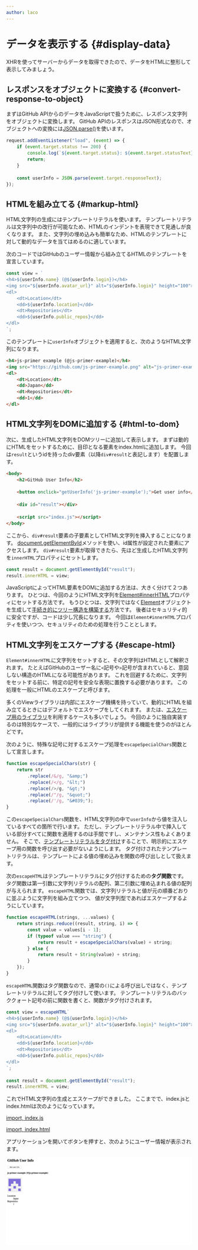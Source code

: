 ```yaml
---
author: laco
---
```


# データを表示する {#display-data}

XHRを使ってサーバーからデータを取得できたので、データをHTMLに整形して表示してみましょう。

## レスポンスをオブジェクトに変換する {#convert-response-to-object}

まずはGitHub APIからのデータをJavaScriptで扱うために、レスポンス文字列をオブジェクトに変換します。
GitHub APIのレスポンスはJSON形式なので、オブジェクトへの変換には[JSON.parse()][]を使います。

<!-- 実際にはrequestできない -->
<!-- doctest:disable -->
```js
request.addEventListener("load", (event) => {
    if (event.target.status !== 200) {
        console.log(`${event.target.status}: ${event.target.statusText}`);
        return;
    }

    const userInfo = JSON.parse(event.target.responseText);
});
```

## HTMLを組み立てる {#markup-html}

HTML文字列の生成にはテンプレートリテラルを使います。
テンプレートリテラルは文字列中の改行が可能なため、HTMLのインデントを表現できて見通しが良くなります。
また、文字列の埋め込みも簡単なため、HTMLのテンプレートに対して動的なデータを当てはめるのに適しています。

次のコードではGitHubのユーザー情報から組み立てるHTMLのテンプレートを宣言しています。

<!-- 差分コードなので -->
<!-- doctest:disable -->
```js
const view = `
<h4>${userInfo.name} (@${userInfo.login})</h4>
<img src="${userInfo.avatar_url}" alt="${userInfo.login}" height="100">
<dl>
    <dt>Location</dt>
    <dd>${userInfo.location}</dd>
    <dt>Repositories</dt>
    <dd>${userInfo.public_repos}</dd>
</dl>
`;
```

このテンプレートに`userInfo`オブジェクトを適用すると、次のようなHTML文字列になります。

```html
<h4>js-primer example (@js-primer-example)</h4>
<img src="https://github.com/js-primer-example.png" alt="js-primer-example" height="100">
<dl>
    <dt>Location</dt>
    <dd>Japan</dd>
    <dt>Repositories</dt>
    <dd>1</dd>
</dl>
```

## HTML文字列をDOMに追加する {#html-to-dom}

次に、生成したHTML文字列をDOMツリーに追加して表示します。
まずは動的にHTMLをセットするために、目印となる要素をindex.htmlに追加します。
今回は`result`というidを持ったdiv要素（以降`div#result`と表記します）を配置します。

```html
<body>
    <h2>GitHub User Info</h2>

    <button onclick="getUserInfo('js-primer-example');">Get user info</button>

    <div id="result"></div>

    <script src="index.js"></script>
</body>
```

ここから、`div#result`要素の子要素としてHTML文字列を挿入することになります。
[document.getElementById][]メソッドを使い、id属性が設定された要素にアクセスします。
`div#result`要素が取得できたら、先ほど生成したHTML文字列を`innerHTML`プロパティにセットします。

<!-- 差分コードなので -->
<!-- doctest:disable -->
```js
const result = document.getElementById("result");
result.innerHTML = view;
```

JavaScriptによってHTML要素をDOMに追加する方法は、大きく分けて２つあります。
ひとつは、今回のようにHTML文字列を[Element#innerHTML][]プロパティにセットする方法です。
もうひとつは、文字列ではなく[Element][]オブジェクトを生成して[手続き的にツリー構造を構築する][]方法です。
後者はセキュリティ的に安全ですが、コードは少し冗長になります。
今回は`Element#innerHTML`プロパティを使いつつ、セキュリティのための処理を行うこととします。

## HTML文字列をエスケープする {#escape-html}

`Element#innerHTML`に文字列をセットすると、その文字列はHTMLとして解釈されます。
たとえばGitHubのユーザー名に`<`記号や`>`記号が含まれていると、意図しない構造のHTMLになる可能性があります。
これを回避するために、文字列をセットする前に、特定の記号を安全な表現に置換する必要があります。
この処理を一般にHTMLのエスケープと呼びます。

多くのViewライブラリは内部にエスケープ機構を持っていて、動的にHTMLを組み立てるときにはデフォルトでエスケープをしてくれます。
または、[エスケープ用のライブラリ][]を利用するケースも多いでしょう。
今回のように独自実装するのは特別なケースで、一般的にはライブラリが提供する機能を使うのがほとんどです。

次のように、特殊な記号に対するエスケープ処理を`escapeSpecialChars`関数として宣言します。

```js
function escapeSpecialChars(str) {
    return str
        .replace(/&/g, "&amp;")
        .replace(/</g, "&lt;")
        .replace(/>/g, "&gt;")
        .replace(/"/g, "&quot;")
        .replace(/'/g, "&#039;");
}
```

この`escapeSpecialChars`関数を、HTML文字列の中で`userInfo`から値を注入しているすべての箇所で行います。
ただし、テンプレートリテラル中で挿入している部分すべてに関数を適用するのは手間ですし、メンテナンス性もよくありません。
そこで、[テンプレートリテラルをタグ付け][]することで、明示的にエスケープ用の関数を呼び出す必要がないようにします。
タグ付けされたテンプレートリテラルは、テンプレートによる値の埋め込みを関数の呼び出しとして扱えます。

次の`escapeHTML`はテンプレートリテラルにタグ付けするための**タグ関数**です。
タグ関数は第一引数に文字列リテラルの配列、第二引数に埋め込まれる値の配列が与えられます。
`escapeHTML`関数では、文字列リテラルと値が元の順番どおりに並ぶように文字列を組み立てつつ、
値が文字列型であればエスケープするようにしています。

```js
function escapeHTML(strings, ...values) {
    return strings.reduce((result, string, i) => {
        const value = values[i - 1];
        if (typeof value === "string") {
            return result + escapeSpecialChars(value) + string;
        } else {
            return result + String(value) + string;
        }
    });  
}
```

`escapeHTML`関数はタグ関数なので、通常の`()`による呼び出しではなく、テンプレートリテラルに対してタグ付けして使います。
テンプレートリテラルのバッククォート記号の前に関数を書くと、関数がタグ付けされます。

<!-- 差分コードなので -->
<!-- doctest:disable -->
```js
const view = escapeHTML`
<h4>${userInfo.name} (@${userInfo.login})</h4>
<img src="${userInfo.avatar_url}" alt="${userInfo.login}" height="100">
<dl>
    <dt>Location</dt>
    <dd>${userInfo.location}</dd>
    <dt>Repositories</dt>
    <dd>${userInfo.public_repos}</dd>
</dl>
`;

const result = document.getElementById("result");
result.innerHTML = view;
```

これでHTML文字列の生成とエスケープができました。
ここまでで、index.jsとindex.htmlは次のようになっています。

[import, index.js](src/index.js)

[import, index.html](src/index.html)

アプリケーションを開いてボタンを押すと、次のようにユーザー情報が表示されます。

![ユーザー情報の表示](img/fig-1.png)

[JSON.parse()]: https://developer.mozilla.org/ja/docs/Web/JavaScript/Reference/Global_Objects/JSON/parse
[document.getElementById]: https://developer.mozilla.org/ja/docs/Web/API/Document/getElementById
[Element#innerHTML]: https://developer.mozilla.org/ja/docs/Web/API/Element/innerHTML
[Element]: https://developer.mozilla.org/ja/docs/Web/API/Element
[手続き的にツリー構造を構築する]: https://developer.mozilla.org/ja/docs/Web/API/Node/appendChild
[エスケープ用のライブラリ]: https://github.com/teppeis/htmlspecialchars
[テンプレートリテラルをタグ付け]: https://developer.mozilla.org/ja/docs/Web/JavaScript/Reference/template_strings#タグ付けされたTemplate_literals
